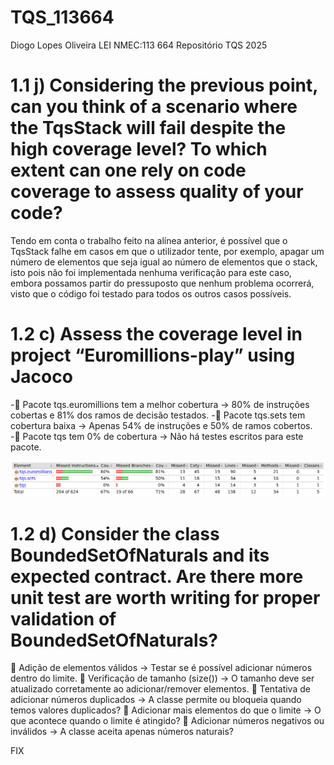 # TQS_113664

Diogo Lopes Oliveira
LEI
NMEC:113 664
Repositório TQS 2025



# 1.1 j) Considering the previous point, can you think of a scenario where the TqsStack will fail despite the high coverage level? To which extent can one rely on code coverage to assess quality of your code?

Tendo em conta o trabalho feito na alínea anterior, é possível que o TqsStack falhe em casos em que o utilizador tente, por exemplo, apagar um número de elementos
que seja igual ao número de elementos que o stack, isto pois não foi implementada nenhuma verificação para este caso, embora possamos partir do pressuposto
que nenhum problema ocorrerá, visto que o código foi testado para todos os outros casos possíveis.




# 1.2 c) Assess the coverage level in project “Euromillions-play” using Jacoco

-🔹 Pacote tqs.euromillions tem a melhor cobertura → 80% de instruções cobertas e 81% dos ramos de decisão testados. 
-🔹 Pacote tqs.sets tem cobertura baixa → Apenas 54% de instruções e 50% de ramos cobertos.  
-🔹 Pacote tqs tem 0% de cobertura → Não há testes escritos para este pacote.    

![alt text](image.png)


# 1.2 d) Consider the class BoundedSetOfNaturals and its expected contract. Are there more unit test are worth writing for proper validation of BoundedSetOfNaturals?


🔹 Adição de elementos válidos → Testar se é possível adicionar números dentro do limite.
🔹 Verificação de tamanho (size()) → O tamanho deve ser atualizado corretamente ao adicionar/remover elementos.
🔹 Tentativa de adicionar números duplicados → A classe permite ou bloqueia quando temos valores duplicados?
🔹 Adicionar mais elementos do que o limite → O que acontece quando o limite é atingido?
🔹 Adicionar números negativos ou inválidos → A classe aceita apenas números naturais?



FIX 
